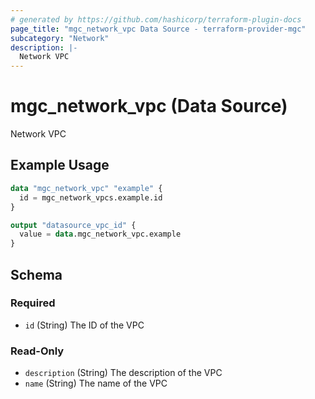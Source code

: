 ```yaml
---
# generated by https://github.com/hashicorp/terraform-plugin-docs
page_title: "mgc_network_vpc Data Source - terraform-provider-mgc"
subcategory: "Network"
description: |-
  Network VPC
---
```


# mgc_network_vpc (Data Source)

Network VPC

## Example Usage

```terraform
data "mgc_network_vpc" "example" {
  id = mgc_network_vpcs.example.id
}

output "datasource_vpc_id" {
  value = data.mgc_network_vpc.example
}
```

<!-- schema generated by tfplugindocs -->
## Schema

### Required

- `id` (String) The ID of the VPC

### Read-Only

- `description` (String) The description of the VPC
- `name` (String) The name of the VPC
